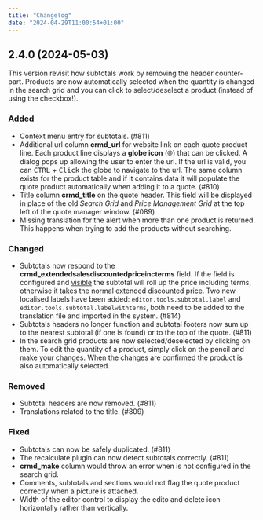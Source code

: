 ```yaml
---
title: "Changelog"
date: "2024-04-29T11:00:54+01:00"
---
```


## 2.4.0 (2024-05-03)

This version revisit how subtotals work by removing the header counter-part. Products are now automatically selected when the quantity is changed in the search grid and you can click to select/deselect a product (instead of using the checkbox!).

### Added

- Context menu entry for subtotals. (#811)
- Additional url column **crmd_url** for website link on each quote product line. Each product line displays a **globe icon** (:globe_with_meridians:) that can be clicked. A dialog pops up allowing the user to enter the url. If the url is valid, you can <kbd>CTRL</kbd> + <kbd>Click</kbd> the globe to navigate to the url. The same column exists for the product table and if it contains data it will populate the quote product automatically when adding it to a quote. (#810)
- Title column **crmd_title** on the quote header. This field will be displayed in place of the old _Search Grid_ and _Price Management Grid_ at the top left of the quote manager window. (#089)
- Missing translation for the alert when more than one product is returned. This happens when trying to add the products without searching.

### Changed

- Subtotals now respond to the **crmd_extendedsalesdiscountedpriceincterms** field. If the field is configured and <u>visible</u> the subtotal will roll up the price including terms, otherwise it takes the normal extended discounted price. Two new localised labels have been added: `editor.tools.subtotal.label` and `editor.tools.subtotal.labelwithterms`, both need to be added to the translation file and imported in the system. (#814)
- Subtotals headers no longer function and subtotal footers now sum up to the nearest subtotal (if one is found) or to the top of the quote. (#811)
- In the search grid products are now selected/deselected by clicking on them. To edit the quantity of a product, simply click on the pencil and make your changes. When the changes are confirmed the product is also automatically selected.

### Removed

- Subtotal headers are now removed. (#811)
- Translations related to the title. (#809)

### Fixed

- Subtotals can now be safely duplicated. (#811)
- The recalculate plugin can now detect subtotals correctly. (#811)
- **crmd_make** column would throw an error when is not configured in the search grid.
- Comments, subtotals and sections would not flag the quote product correctly when a picture is attached.
- Width of the editor control to display the edito and delete icon horizontally rather than vertically.
